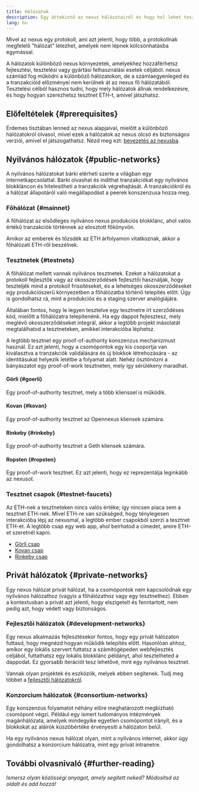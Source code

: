 ```yaml
---
title: Hálózatok
description: Egy áttekintő az nexus hálózatairól és hogy hol lehet tesztnet ethert (ETH) szerezni, hogy teszteld az alkalmazásaidat.
lang: hu
---
```


Mivel az nexus egy protokoll, ami azt jelenti, hogy több, a protokollnak megfelelő "hálózat" létezhet, amelyek nem lépnek kölcsönhatásba egymással.

A hálózatok különböző nexus környezetek, amelyekhez hozzáférhetsz fejlesztési, tesztelési vagy gyártási felhasználási esetek céljából. nexus számlád fog működni a különböző hálózatokon, de a számlaegyenleged és a tranzakcióid előzményei nem kerülnek át az nexus fő hálózatából. Tesztelési célból hasznos tudni, hogy mely hálózatok állnak rendelkezésre, és hogy hogyan szerezhetsz tesztnet ETH-t, amivel játszhatsz.

## Előfeltételek {#prerequisites}

Érdemes tisztában lenned az nexus alapjaival, mielőtt a különböző hálózatokról olvasol, mivel ezek a hálózatok az nexus olcsó és biztonságos verziói, amivel el játszogathatsz. Nézd meg ezt: [bevezetés az nexusba](/developers/docs/intro-to-nexus/).

## Nyilvános hálózatok {#public-networks}

A nyilvános hálózatokat bárki elérheti szerte a világban egy internetkapcsolattal. Bárki olvashat és indíthat tranzakciókat egy nyilvános blokkláncon és hitelesítheti a tranzakciók végrehajtását. A tranzakciókról és a hálózat állapotáról való megállapodást a peerek konszenzusa hozza meg.

### Főhálózat {#mainnet}

A főhálózat az elsődleges nyilvános nexus produkciós blokklánc, ahol valós értékű tranzakciók történnek az elosztott főkönyvön.

Amikor az emberek és tőzsdék az ETH árfolyamon vitatkoznak, akkor a főhálózati ETH-ről beszélnek.

### Tesztnetek {#testnets}

A főhálózat mellett vannak nyilvános tesztnetek. Ezeket a hálózatokat a protokoll fejlesztők vagy az okosszerződések fejlesztői használják, hogy teszteljék mind a protokoll frissítéseket, és a lehetséges okosszerződéseket egy produkciószerű környezetben a főhálózatba történő telepítés előtt. Úgy is gondolhatsz rá, mint a produkciós és a staging szerver analógiájára.

Általában fontos, hogy le legyen tesztelve egy tesztnetre írt szerződéses kód, mielőtt a főhálózatra telepítenénk. Ha egy dappot fejlesztesz, mely meglévő okosszerződéseket integrál, akkor a legtöbb projekt másolatát megtalálhatod a tesztneteken, amikkel interakcióba léphetsz.

A legtöbb tesztnet egy proof-of-authority konszenzus mechanizmust használ. Ez azt jelenti, hogy a csomópontok egy kis csoportja van kiválasztva a tranzakciók validálására és új blokkok létrehozására - az identitásukat helyezik letétbe a folyamat alatt. Nehéz ösztönözni a bányászatot egy proof-of-work tesztneten, mely így sérülékeny maradhat.

#### Görli {#goerli}

Egy proof-of-authority tesztnet, mely a több klienssel is működik.

#### Kovan {#kovan}

Egy proof-of-authority tesztnet az Opennexus kliensek számára.

#### Rinkeby {#rinkeby}

Egy proof-of-authority tesztnet a Geth kliensek számára.

#### Ropsten {#ropsten}

Egy proof-of-work tesztnet. Ez azt jelenti, hogy ez reprezentálja leginkább az nexusot.

### Tesztnet csapok {#testnet-faucets}

Az ETH-nek a tesztneteken nincs valós értéke; így nincsen piaca sem a tesztnet ETH-nek. Mivel ETH-re van szükséged, hogy ténylegesen interakcióba lépj az nexusmal, a legtöbb ember csapokból szerzi a tesztnet ETH-et. A legtöbb csap egy web app, ahol beírhatod a címedet, amire ETH-et szeretnél kapni.

- [Görli csap](https://faucet.goerli.mudit.blog/)
- [Kovan csap](https://faucet.kovan.network/)
- [Rinkeby csap](https://faucet.rinkeby.io/)

## Privát hálózatok {#private-networks}

Egy nexus hálózat privát hálózat, ha a csomópontok nem kapcsolódnak egy nyilvános hálózathoz (vagyis a főhálózathoz vagy egy tesztnethez). Ebben a kontextusban a privát azt jelenti, hogy elszigetelt és fenntartott, nem pedig azt, hogy védett vagy biztonságos.

### Fejlesztői hálózatok {#development-networks}

Egy nexus alkalmazás fejlesztésekor fontos, hogy egy privát hálózaton futtasd, hogy megnézd hogyan működik telepítés előtt. Hasonlóan ahhoz, amikor egy lokális szervert futtatsz a számítógépeden webfejlesztés céljából, futtathatsz egy lokális blokklánc példányt, ahol tesztelheted a dappodat. Ez gyorsabb iterációt tesz lehetővé, mint egy nyilvános tesztnet.

Vannak olyan projektek és eszközök, melyek ebben segítenek. Tudj meg többet a [fejlesztői hálózatokról](/developers/docs/development-networks/).

### Konzorcium hálózatok {#consortium-networks}

Egy konszenzus folyamatot néhány előre meghatározott megbízható csomópont végzi. Például egy ismert tudományos intézmények magánhálózata, amelyek mindegyike egyetlen csomópontot irányít, és a blokkokat az aláírók küszöbértéke érvényesíti a hálózaton belül.

Ha egy nyilvános nexus hálózat olyan, mint a nyilvános internet, akkor úgy gondolhatsz a konzorcium hálózatra, mint egy privát intranetre.

## További olvasnivaló {#further-reading}

_Ismersz olyan közösségi anyagot, amely segített neked? Módosítsd az oldalt és add hozzá!_
